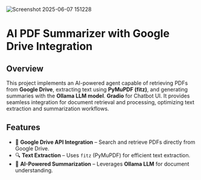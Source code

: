 
![Screenshot 2025-06-07 151228](https://github.com/user-attachments/assets/518a9e58-fd03-4fc1-8aab-69a792682ce5)

# AI PDF Summarizer with Google Drive Integration

## Overview
This project implements an AI-powered agent capable of retrieving PDFs from **Google Drive**, extracting text using **PyMuPDF (fitz)**, and generating summaries with the **Ollama LLM model**. **Gradio** for Chatbot UI. It provides seamless integration for document retrieval and processing, optimizing text extraction and summarization workflows.

## Features
- 📂 **Google Drive API Integration** – Search and retrieve PDFs directly from Google Drive.
- 🔍 **Text Extraction** – Uses `fitz` (PyMuPDF) for efficient text extraction.
- 🤖 **AI-Powered Summarization** – Leverages **Ollama LLM** for document understanding.
